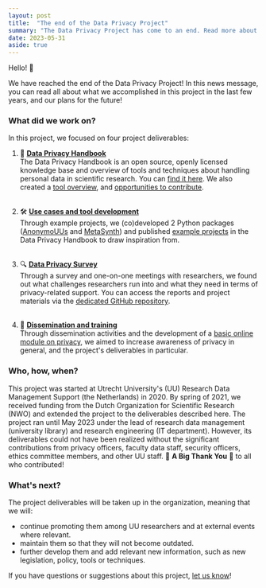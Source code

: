 ```yaml
---
layout: post
title:  "The end of the Data Privacy Project"
summary: "The Data Privacy Project has come to an end. Read more about our accomplishments and plans for the future!"
date: 2023-05-31
aside: true
---
```


Hello! 👋 

We have reached the end of the Data Privacy Project! In this news message, you can read all about what we accomplished in this project in the last few years, and our plans for the future!

### What did we work on?

In this project, we focused on four project deliverables:

1. 🧠 **[Data Privacy Handbook](handbook)**  
The Data Privacy Handbook is an open source, openly licensed knowledge base and overview of tools and techniques about handling personal data in scientific research. You can <a href="https://uu.nl/privacyhandbook" target="_blank">find it here</a>. We also created a <a href="https://github.com/UtrechtUniversity/privacy-engineering-tools" target="_blank">tool overview</a>, and <a href="https://github.com/UtrechtUniversity/dataprivacyhandbook/blob/main/CONTRIBUTING.md" target="_blank">opportunities to contribute</a>.<br><br>

2. 🛠️ **[Use cases and tool development](use-cases)**  
Through example projects, we (co)developed 2 Python packages (<a href="https://github.com/UtrechtUniversity/anonymouus" target="_blank">AnonymoUUs</a> and <a href="https://github.com/sodascience/metasynth" target="_blank">MetaSynth</a>) and published <a href="https://utrechtuniversity.github.io/dataprivacyhandbook/pet-survey.html" target="_blank">example projects</a> in the Data Privacy Handbook to draw inspiration from.<br><br>

3. 🔍 **[Data Privacy Survey](survey)**  
Through a survey and one-on-one meetings with researchers, we found out what challenges researchers run into and what they need in terms of privacy-related support. You can access the reports and project materials via the <a href="https://utrechtuniversity.github.io/dataprivacysurvey/" target="_blank">dedicated GitHub repository</a>.<br><br>

4. 💪 **[Dissemination and training](dissemination)**  
Through dissemination activities and the development of a <a href="https://www.uu.nl/en/research/research-data-management/walk-in-hours-workshops/privacy-basics-online-training" target="_blank">basic online module on privacy</a>, we aimed to increase awareness of privacy in general, and the project's deliverables in particular.

### Who, how, when?
This project was started at Utrecht University's (UU) Research Data Management Support (the Netherlands) in 2020. By spring of 2021, we received funding from the Dutch Organization for Scientific Research (NWO) and extended the project to the deliverables described here. The project ran until May 2023 under the lead of research data management (university library) and research engineering (IT department). However, its deliverables could not have been realized without the significant contributions from privacy officers, faculty data staff, security officers, ethics committee members, and other UU staff. 🙏 **A Big Thank You** 🙏 to all who contributed!

### What's next?
The project deliverables will be taken up in the organization, meaning that we will:

- continue promoting them among UU researchers and at external events where relevant.
- maintain them so that they will not become outdated.
- further develop them and add relevant new information, such as new legislation, policy, tools or techniques.

If you have questions or suggestions about this project, [let us know](contact)!
